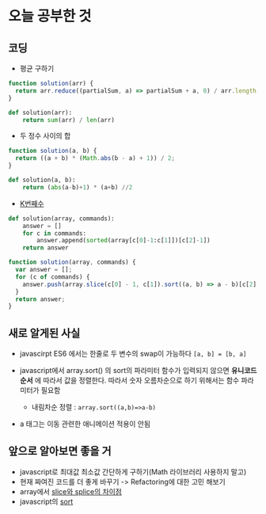 # 오늘 공부한 것

## 코딩

- 평균 구하기

```javascript
function solution(arr) {
  return arr.reduce((partialSum, a) => partialSum + a, 0) / arr.length;
}
```

```python
def solution(arr):
    return sum(arr) / len(arr)
```

- 두 정수 사이의 합

```javascript
function solution(a, b) {
  return ((a + b) * (Math.abs(b - a) + 1)) / 2;
}
```

```python
def solution(a, b):
    return (abs(a-b)+1) * (a+b) //2
```

- [K번째수](https://school.programmers.co.kr/learn/courses/30/lessons/42748)

```python
def solution(array, commands):
    answer = []
    for c in commands:
        answer.append(sorted(array[c[0]-1:c[1]])[c[2]-1])
    return answer
```

```javascript
function solution(array, commands) {
  var answer = [];
  for (c of commands) {
    answer.push(array.slice(c[0] - 1, c[1]).sort((a, b) => a - b)[c[2] - 1]);
  }
  return answer;
}
```

## 새로 알게된 사실

- javascirpt ES6 에서는 한줄로 두 변수의 swap이 가능하다 `[a, b] = [b, a]`

- javascript에서 array.sort() 의 sort의 파라미터 함수가 입력되지 않으면 **유니코드 순서** 에 따라서 값을 정렬한다. 따라서 숫자 오름차순으로 하기 위해서는 함수 파라미터가 필요함

  - 내림차순 정렬 : `array.sort((a,b)=>a-b)`

- a 태그는 이동 관련한 애니메이션 적용이 안됨

## 앞으로 알아보면 좋을 거

- javascript로 최대값 최소값 간단하게 구하기(Math 라이브러리 사용하지 말고)
- 현재 짜여진 코드를 더 좋게 바꾸기 -> Refactoring에 대한 고민 해보기
- array에서 [slice와 splice의 차이점](https://im-developer.tistory.com/103)
- javascript의 [sort](https://hianna.tistory.com/409)
